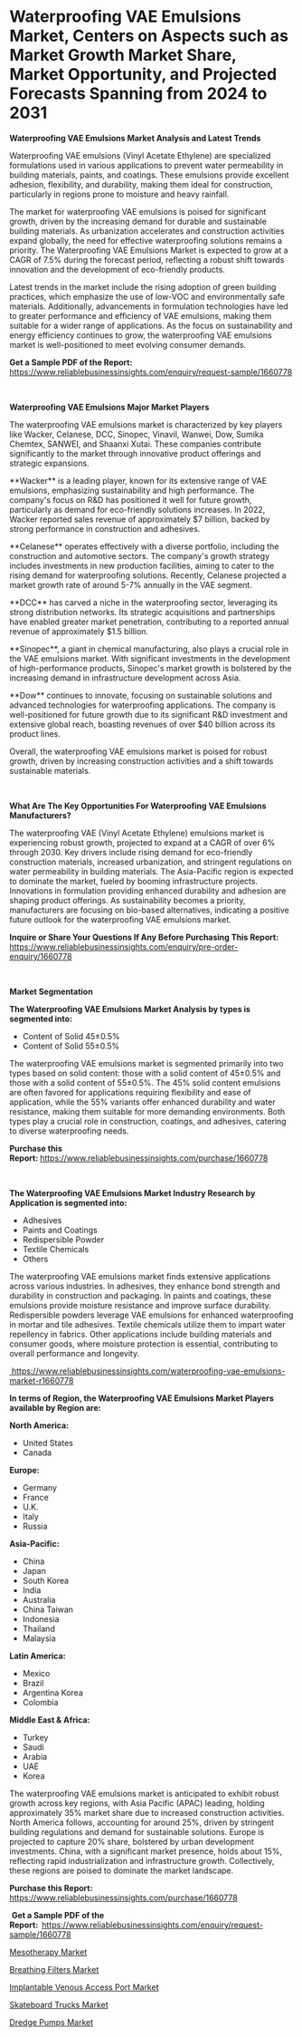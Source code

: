 <p><h1>Waterproofing VAE Emulsions Market, Centers on Aspects such as Market Growth Market Share, Market Opportunity, and Projected Forecasts Spanning from 2024 to 2031</h1></p><p><strong>Waterproofing VAE Emulsions Market Analysis and Latest Trends</strong></p>
<p><p>Waterproofing VAE emulsions (Vinyl Acetate Ethylene) are specialized formulations used in various applications to prevent water permeability in building materials, paints, and coatings. These emulsions provide excellent adhesion, flexibility, and durability, making them ideal for construction, particularly in regions prone to moisture and heavy rainfall. </p><p>The market for waterproofing VAE emulsions is poised for significant growth, driven by the increasing demand for durable and sustainable building materials. As urbanization accelerates and construction activities expand globally, the need for effective waterproofing solutions remains a priority. The Waterproofing VAE Emulsions Market is expected to grow at a CAGR of 7.5% during the forecast period, reflecting a robust shift towards innovation and the development of eco-friendly products.</p><p>Latest trends in the market include the rising adoption of green building practices, which emphasize the use of low-VOC and environmentally safe materials. Additionally, advancements in formulation technologies have led to greater performance and efficiency of VAE emulsions, making them suitable for a wider range of applications. As the focus on sustainability and energy efficiency continues to grow, the waterproofing VAE emulsions market is well-positioned to meet evolving consumer demands.</p></p>
<p><strong>Get a Sample PDF of the Report:&nbsp;</strong> <a href="https://www.reliablebusinessinsights.com/enquiry/request-sample/1660778?utm_campaign=1138&utm_medium=2&utm_source=Github&utm_content=ia&utm_term=06112024&utm_id=waterproofing-vae-emulsions">https://www.reliablebusinessinsights.com/enquiry/request-sample/1660778</a></p>
<p>&nbsp;</p>
<p><strong>Waterproofing VAE Emulsions Major Market Players</strong></p>
<p><p>The waterproofing VAE emulsions market is characterized by key players like Wacker, Celanese, DCC, Sinopec, Vinavil, Wanwei, Dow, Sumika Chemtex, SANWEI, and Shaanxi Xutai. These companies contribute significantly to the market through innovative product offerings and strategic expansions.</p><p>**Wacker** is a leading player, known for its extensive range of VAE emulsions, emphasizing sustainability and high performance. The company's focus on R&D has positioned it well for future growth, particularly as demand for eco-friendly solutions increases. In 2022, Wacker reported sales revenue of approximately $7 billion, backed by strong performance in construction and adhesives.</p><p>**Celanese** operates effectively with a diverse portfolio, including the construction and automotive sectors. The company's growth strategy includes investments in new production facilities, aiming to cater to the rising demand for waterproofing solutions. Recently, Celanese projected a market growth rate of around 5-7% annually in the VAE segment.</p><p>**DCC** has carved a niche in the waterproofing sector, leveraging its strong distribution networks. Its strategic acquisitions and partnerships have enabled greater market penetration, contributing to a reported annual revenue of approximately $1.5 billion.</p><p>**Sinopec**, a giant in chemical manufacturing, also plays a crucial role in the VAE emulsions market. With significant investments in the development of high-performance products, Sinopec's market growth is bolstered by the increasing demand in infrastructure development across Asia.</p><p>**Dow** continues to innovate, focusing on sustainable solutions and advanced technologies for waterproofing applications. The company is well-positioned for future growth due to its significant R&D investment and extensive global reach, boasting revenues of over $40 billion across its product lines.</p><p>Overall, the waterproofing VAE emulsions market is poised for robust growth, driven by increasing construction activities and a shift towards sustainable materials.</p></p>
<p>&nbsp;</p>
<p><strong>What Are The Key Opportunities For Waterproofing VAE Emulsions Manufacturers?</strong></p>
<p><p>The waterproofing VAE (Vinyl Acetate Ethylene) emulsions market is experiencing robust growth, projected to expand at a CAGR of over 6% through 2030. Key drivers include rising demand for eco-friendly construction materials, increased urbanization, and stringent regulations on water permeability in building materials. The Asia-Pacific region is expected to dominate the market, fueled by booming infrastructure projects. Innovations in formulation providing enhanced durability and adhesion are shaping product offerings. As sustainability becomes a priority, manufacturers are focusing on bio-based alternatives, indicating a positive future outlook for the waterproofing VAE emulsions market.</p></p>
<p><strong>Inquire or Share Your Questions If Any Before Purchasing This Report:</strong> <a href="https://www.reliablebusinessinsights.com/enquiry/pre-order-enquiry/1660778?utm_campaign=1138&utm_medium=2&utm_source=Github&utm_content=ia&utm_term=06112024&utm_id=waterproofing-vae-emulsions">https://www.reliablebusinessinsights.com/enquiry/pre-order-enquiry/1660778</a></p>
<p>&nbsp;</p>
<p><strong>Market Segmentation</strong></p>
<p><strong>The Waterproofing VAE Emulsions Market Analysis by types is segmented into:</strong></p>
<p><ul><li>Content of Solid 45±0.5%</li><li>Content of Solid 55±0.5%</li></ul></p>
<p><p>The waterproofing VAE emulsions market is segmented primarily into two types based on solid content: those with a solid content of 45±0.5% and those with a solid content of 55±0.5%. The 45% solid content emulsions are often favored for applications requiring flexibility and ease of application, while the 55% variants offer enhanced durability and water resistance, making them suitable for more demanding environments. Both types play a crucial role in construction, coatings, and adhesives, catering to diverse waterproofing needs.</p></p>
<p><strong>Purchase this Report:&nbsp;</strong><a href="https://www.reliablebusinessinsights.com/purchase/1660778?utm_campaign=1138&utm_medium=2&utm_source=Github&utm_content=ia&utm_term=06112024&utm_id=waterproofing-vae-emulsions">https://www.reliablebusinessinsights.com/purchase/1660778</a></p>
<p>&nbsp;</p>
<p><strong>The Waterproofing VAE Emulsions Market Industry Research by Application is segmented into:</strong></p>
<p><ul><li>Adhesives</li><li>Paints and Coatings</li><li>Redispersible Powder</li><li>Textile Chemicals</li><li>Others</li></ul></p>
<p><p>The waterproofing VAE emulsions market finds extensive applications across various industries. In adhesives, they enhance bond strength and durability in construction and packaging. In paints and coatings, these emulsions provide moisture resistance and improve surface durability. Redispersible powders leverage VAE emulsions for enhanced waterproofing in mortar and tile adhesives. Textile chemicals utilize them to impart water repellency in fabrics. Other applications include building materials and consumer goods, where moisture protection is essential, contributing to overall performance and longevity.</p></p>
<p><a href="https://www.reliablebusinessinsights.com/waterproofing-vae-emulsions-market-r1660778?utm_campaign=1138&utm_medium=2&utm_source=Github&utm_content=ia&utm_term=06112024&utm_id=waterproofing-vae-emulsions">&nbsp;https://www.reliablebusinessinsights.com/waterproofing-vae-emulsions-market-r1660778</a></p>
<p><strong>In terms of Region, the Waterproofing VAE Emulsions Market Players available by Region are:</strong></p>
<p>
    <p> <strong> North America: </strong>
        <ul>
            <li>United States</li>
            <li>Canada</li>
        </ul>
        </p> 
    <p> <strong> Europe: </strong>
        <ul>
            <li>Germany</li>
            <li>France</li>
            <li>U.K.</li>
            <li>Italy</li>
            <li>Russia</li>
        </ul>
        </p> 
    <p> <strong> Asia-Pacific: </strong>
        <ul>
            <li>China</li>
            <li>Japan</li>
            <li>South Korea</li>
            <li>India</li>
            <li>Australia</li>
            <li>China Taiwan</li>
            <li>Indonesia</li>
            <li>Thailand</li>
            <li>Malaysia</li>
        </ul>
        </p> 
    <p> <strong> Latin America: </strong>
        <ul>
            <li>Mexico</li>
            <li>Brazil</li>
            <li>Argentina Korea</li>
            <li>Colombia</li>
        </ul>
        </p> 
    <p> <strong> Middle East & Africa: </strong>
        <ul>
            <li>Turkey</li>
            <li>Saudi</li>
            <li>Arabia</li>
            <li>UAE</li>
            <li>Korea</li>
        </ul>
    </p>
    </p>
<p><p>The waterproofing VAE emulsions market is anticipated to exhibit robust growth across key regions, with Asia Pacific (APAC) leading, holding approximately 35% market share due to increased construction activities. North America follows, accounting for around 25%, driven by stringent building regulations and demand for sustainable solutions. Europe is projected to capture 20% share, bolstered by urban development investments. China, with a significant market presence, holds about 15%, reflecting rapid industrialization and infrastructure growth. Collectively, these regions are poised to dominate the market landscape.</p></p>
<p><strong>Purchase this Report: </strong><a href="https://www.reliablebusinessinsights.com/purchase/1660778?utm_campaign=1138&utm_medium=2&utm_source=Github&utm_content=ia&utm_term=06112024&utm_id=waterproofing-vae-emulsions">https://www.reliablebusinessinsights.com/purchase/1660778</a></p>
<p>&nbsp;<strong>Get a Sample PDF of the Report:&nbsp;&nbsp;</strong><a href="https://www.reliablebusinessinsights.com/enquiry/request-sample/1660778?utm_campaign=1138&utm_medium=2&utm_source=Github&utm_content=ia&utm_term=06112024&utm_id=waterproofing-vae-emulsions">https://www.reliablebusinessinsights.com/enquiry/request-sample/1660778</a></p>
<p><strong></strong></p>
<p><p><a href="https://issuu.com/reportprime-2/docs/mesotherapy-market-size-2030.pptx_153fb9f586a279?utm_campaign=1138&utm_medium=2&utm_source=Github&utm_content=ia&utm_term=06112024&utm_id=waterproofing-vae-emulsions">Mesotherapy Market</a></p><p><a href="https://issuu.com/reportprime-2/docs/breathing-filters-market-size-2030._85547a8baea410?utm_campaign=1138&utm_medium=2&utm_source=Github&utm_content=ia&utm_term=06112024&utm_id=waterproofing-vae-emulsions">Breathing Filters Market</a></p><p><a href="https://issuu.com/reportprime-2/docs/implantable-venous-access-port-mark_1ece96df48027a?utm_campaign=1138&utm_medium=2&utm_source=Github&utm_content=ia&utm_term=06112024&utm_id=waterproofing-vae-emulsions">Implantable Venous Access Port Market</a></p><p><a href="https://github.com/mynearvphamillwd7/Market-Research-Report-List-1/blob/main/skateboard-trucks-market.md?utm_campaign=1138&utm_medium=2&utm_source=Github&utm_content=ia&utm_term=06112024&utm_id=waterproofing-vae-emulsions">Skateboard Trucks Market</a></p><p><a href="https://github.com/khloet8sawender/Market-Research-Report-List-1/blob/main/dredge-pumps-market.md?utm_campaign=1138&utm_medium=2&utm_source=Github&utm_content=ia&utm_term=06112024&utm_id=waterproofing-vae-emulsions">Dredge Pumps Market</a></p></p>